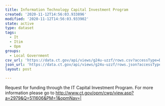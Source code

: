 ```yaml
---
title: Information Technology Capital Investment Program
created: '2020-11-12T14:56:03.933896'
modified: '2020-11-12T14:56:03.933902'
state: active
type: dataset
tags:
  - It
  - Itim
  - Opm
groups:
  - Local Government
csv_url: 'https://data.ct.gov/api/views/g24u-uzzf/rows.csv?accessType=DOWNLOAD'
json_url: 'https://data.ct.gov/api/views/g24u-uzzf/rows.json?accessType=DOWNLOAD'
layout: post

---
```

Request for funding through the IT Capital Investment Program.  For more information please go to http://www.ct.gov/opm/cwp/view.asp?a=2979&Q=511606&PM=1&opmNav=|
